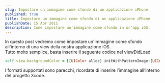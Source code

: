 ```yaml
---
slug: Impostare un immagine come sfondo di un applicazione iPhone
published: true
title: Impostare un immagine come sfondo di un applicazione iPhone
publishDate: 15 Apr 2011
description: Come impostare un'immagine come sfondo in un'app iOS.
---
```

<p>
In questo post vedremo come impostare un'immagine come sfondo all'interno di una view della nostra applicazione iOS.<br/>
Tutto molto semplice, basta inserire il seguente codice nel viewDidLoad</p>
<!--more-->

```ruby
self.view.backgroundColor = [[UIColor alloc] initWithPatternImage:[UIImage imageNamed:@"nomeImmagine.jpg"]];
```

<p>I formati supportati sono parecchi, ricordate di inserire l&rsquo;immagine all&rsquo;interno del progetto Xcode.</p>

